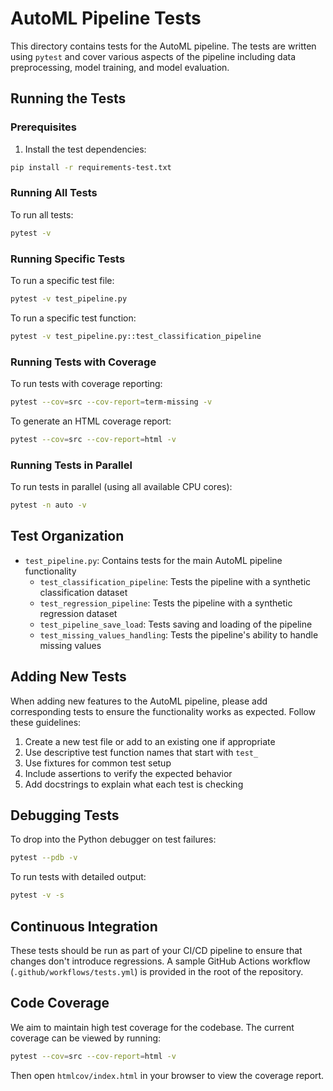 # AutoML Pipeline Tests

This directory contains tests for the AutoML pipeline. The tests are written using `pytest` and cover various aspects of the pipeline including data preprocessing, model training, and model evaluation.

## Running the Tests

### Prerequisites

1. Install the test dependencies:

```bash
pip install -r requirements-test.txt
```

### Running All Tests

To run all tests:

```bash
pytest -v
```

### Running Specific Tests

To run a specific test file:

```bash
pytest -v test_pipeline.py
```

To run a specific test function:

```bash
pytest -v test_pipeline.py::test_classification_pipeline
```

### Running Tests with Coverage

To run tests with coverage reporting:

```bash
pytest --cov=src --cov-report=term-missing -v
```

To generate an HTML coverage report:

```bash
pytest --cov=src --cov-report=html -v
```

### Running Tests in Parallel

To run tests in parallel (using all available CPU cores):

```bash
pytest -n auto -v
```

## Test Organization

- `test_pipeline.py`: Contains tests for the main AutoML pipeline functionality
  - `test_classification_pipeline`: Tests the pipeline with a synthetic classification dataset
  - `test_regression_pipeline`: Tests the pipeline with a synthetic regression dataset
  - `test_pipeline_save_load`: Tests saving and loading of the pipeline
  - `test_missing_values_handling`: Tests the pipeline's ability to handle missing values

## Adding New Tests

When adding new features to the AutoML pipeline, please add corresponding tests to ensure the functionality works as expected. Follow these guidelines:

1. Create a new test file or add to an existing one if appropriate
2. Use descriptive test function names that start with `test_`
3. Use fixtures for common test setup
4. Include assertions to verify the expected behavior
5. Add docstrings to explain what each test is checking

## Debugging Tests

To drop into the Python debugger on test failures:

```bash
pytest --pdb -v
```

To run tests with detailed output:

```bash
pytest -v -s
```

## Continuous Integration

These tests should be run as part of your CI/CD pipeline to ensure that changes don't introduce regressions. A sample GitHub Actions workflow (`.github/workflows/tests.yml`) is provided in the root of the repository.

## Code Coverage

We aim to maintain high test coverage for the codebase. The current coverage can be viewed by running:

```bash
pytest --cov=src --cov-report=html -v
```

Then open `htmlcov/index.html` in your browser to view the coverage report.
